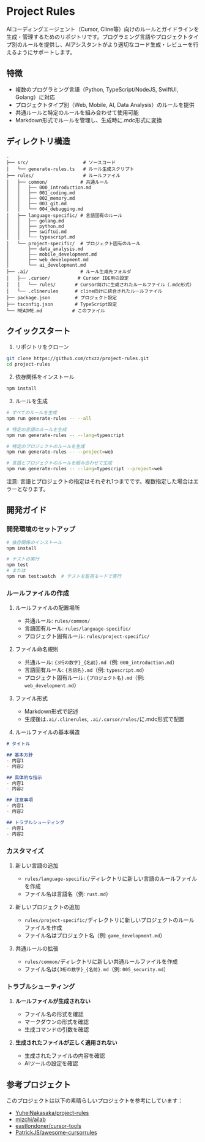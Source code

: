 # Project Rules

AIコーディングエージェント（Cursor, Cline等）向けのルールとガイドラインを生成・管理するためのリポジトリです。プログラミング言語やプロジェクトタイプ別のルールを提供し、AIアシスタントがより適切なコード生成・レビューを行えるようにサポートします。

## 特徴

- 複数のプログラミング言語（Python, TypeScript/NodeJS, SwiftUI, Golang）に対応
- プロジェクトタイプ別（Web, Mobile, AI, Data Analysis）のルールを提供
- 共通ルールと特定のルールを組み合わせて使用可能
- Markdown形式でルールを管理し、生成時に.mdc形式に変換

## ディレクトリ構造

```
.
├── src/                    # ソースコード
│   └── generate-rules.ts   # ルール生成スクリプト
├── rules/                  # ルールファイル
│   ├── common/            # 共通ルール
│   │   ├── 000_introduction.md
│   │   ├── 001_coding.md
│   │   ├── 002_memory.md
│   │   ├── 003_git.md
│   │   └── 004_debugging.md
│   ├── language-specific/ # 言語固有のルール
│   │   ├── golang.md
│   │   ├── python.md
│   │   ├── swiftui.md
│   │   └── typescript.md
│   └── project-specific/  # プロジェクト固有のルール
│       ├── data_analysis.md
│       ├── mobile_development.md
│       ├── web_development.md
│       └── ai_development.md
├── .ai/                   # ルール生成先フォルダ
│   ├── .cursor/          # Cursor IDE用の設定
│   │   └── rules/       # Cursor向けに生成されたルールファイル（.mdc形式）
│   └── .clinerules      # cline向けに統合されたルールファイル
├── package.json         # プロジェクト設定
├── tsconfig.json        # TypeScript設定
└── README.md           # このファイル
```

## クイックスタート

1. リポジトリをクローン
```bash
git clone https://github.com/ctxzz/project-rules.git
cd project-rules
```

2. 依存関係をインストール
```bash
npm install
```

3. ルールを生成
```bash
# すべてのルールを生成
npm run generate-rules -- --all

# 特定の言語のルールを生成
npm run generate-rules -- --lang=typescript

# 特定のプロジェクトのルールを生成
npm run generate-rules -- --project=web

# 言語とプロジェクトのルールを組み合わせて生成
npm run generate-rules -- --lang=typescript --project=web
```

注意: 言語とプロジェクトの指定はそれぞれ1つまでです。複数指定した場合はエラーとなります。

## 開発ガイド

### 開発環境のセットアップ

```bash
# 依存関係のインストール
npm install

# テストの実行
npm test
# または
npm run test:watch  # テストを監視モードで実行
```

### ルールファイルの作成

1. ルールファイルの配置場所
   - 共通ルール: `rules/common/`
   - 言語固有ルール: `rules/language-specific/`
   - プロジェクト固有ルール: `rules/project-specific/`

2. ファイル命名規則
   - 共通ルール: `{3桁の数字}_{名前}.md`（例: `000_introduction.md`）
   - 言語固有ルール: `{言語名}.md`（例: `typescript.md`）
   - プロジェクト固有ルール: `{プロジェクト名}.md`（例: `web_development.md`）

3. ファイル形式
   - Markdown形式で記述
   - 生成後は`.ai/.clinerules`, `.ai/.cursor/rules/`に.mdc形式で配置

4. ルールファイルの基本構造
```markdown
# タイトル

## 基本方針
- 内容1
- 内容2

## 具体的な指示
- 内容1
- 内容2

## 注意事項
- 内容1
- 内容2

## トラブルシューティング
- 内容1
- 内容2
```

### カスタマイズ

1. 新しい言語の追加
   - `rules/language-specific/`ディレクトリに新しい言語のルールファイルを作成
   - ファイル名は言語名（例: `rust.md`）

2. 新しいプロジェクトの追加
   - `rules/project-specific/`ディレクトリに新しいプロジェクトのルールファイルを作成
   - ファイル名はプロジェクト名（例: `game_development.md`）

3. 共通ルールの拡張
   - `rules/common/`ディレクトリに新しい共通ルールファイルを作成
   - ファイル名は`{3桁の数字}_{名前}.md`（例: `005_security.md`）

### トラブルシューティング

1. **ルールファイルが生成されない**
   - ファイル名の形式を確認
   - マークダウンの形式を確認
   - 生成コマンドの引数を確認

2. **生成されたファイルが正しく適用されない**
   - 生成されたファイルの内容を確認
   - AIツールの設定を確認

## 参考プロジェクト

このプロジェクトは以下の素晴らしいプロジェクトを参考にしています：

- [YuheiNakasaka/project-rules](https://github.com/YuheiNakasaka/project-rules)
- [mizchi/ailab](https://github.com/mizchi/ailab)
- [eastlondoner/cursor-tools](https://github.com/eastlondoner/cursor-tools)
- [PatrickJS/awesome-cursorrules](https://github.com/PatrickJS/awesome-cursorrules)
